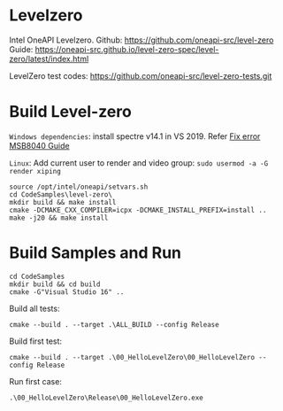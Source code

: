 # Levelzero

Intel OneAPI Levelzero. 
Github: https://github.com/oneapi-src/level-zero
Guide: https://oneapi-src.github.io/level-zero-spec/level-zero/latest/index.html

LevelZero test codes: https://github.com/oneapi-src/level-zero-tests.git

# Build Level-zero

``Windows dependencies``: install spectre v14.1 in VS 2019. Refer [Fix error MSB8040 Guide](https://learn.microsoft.com/en-us/visualstudio/msbuild/errors/msb8040?view=vs-2022)

``Linux``: Add current user to render and video group: ``sudo usermod -a -G render xiping``

    source /opt/intel/oneapi/setvars.sh
    cd CodeSamples\level-zero\
    mkdir build && make install
    cmake -DCMAKE_CXX_COMPILER=icpx -DCMAKE_INSTALL_PREFIX=install ..
    make -j20 && make install

# Build Samples and Run

    cd CodeSamples
    mkdir build && cd build
    cmake -G"Visual Studio 16" ..

Build all tests:

    cmake --build . --target .\ALL_BUILD --config Release

Build first test:

    cmake --build . --target .\00_HelloLevelZero\00_HelloLevelZero --config Release

Run first case:

    .\00_HelloLevelZero\Release\00_HelloLevelZero.exe